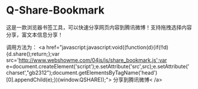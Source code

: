 Q-Share-Bookmark
================
这是一款浏览器书签工具，可以快速分享网页内容到腾讯微博！支持拖拽选择内容分享，富文本信息分享！

调用方法为：
&lt;a href="javascript:javascript:void((function(d){if(!!d){d.share();return;};var src='http://www.webshowme.com/04js/js/share_bookmark.js';var e=document.createElement('script');e.setAttribute('src',src);e.setAttribute('charset',"gb2312");document.getElementsByTagName('head')[0].appendChild(e);})(window.QSHARE));"&gt;
  分享到腾讯微博&lt;
/a&gt;

